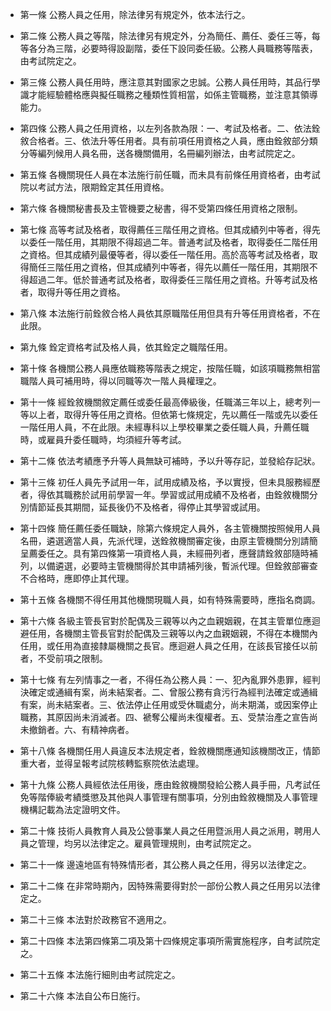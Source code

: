 * 第一條 公務人員之任用，除法律另有規定外，依本法行之。

* 第二條 公務人員之等階，除法律另有規定外，分為簡任、薦任、委任三等，每等各分為三階，必要時得設副階，委任下設同委任級。公務人員職務等階表，由考試院定之。

* 第三條 公務人員任用時，應注意其對國家之忠誠。公務人員任用時，其品行學識才能經驗體格應與擬任職務之種類性質相當，如係主管職務，並注意其領導能力。

* 第四條 公務人員之任用資格，以左列各款為限：一、考試及格者。二、依法銓敘合格者。三、依法升等任用者。具有前項任用資格之人員，應由銓敘部分類分等編列候用人員名冊，送各機關備用，名冊編列辦法，由考試院定之。

* 第五條 各機關現任人員在本法施行前任職，而未具有前條任用資格者，由考試院以考試方法，限期銓定其任用資格。

* 第六條 各機關秘書長及主管機要之秘書，得不受第四條任用資格之限制。

* 第七條 高等考試及格者，取得薦任三階任用之資格。但其成績列中等者，得先以委任一階任用，其期限不得超過二年。普通考試及格者，取得委任二階任用之資格。但其成績列最優等者，得以委任一階任用。高於高等考試及格者，取得簡任三階任用之資格，但其成績列中等者，得先以薦任一階任用，其期限不得超過二年。低於普通考試及格者，取得委任三階任用之資格。升等考試及格者，取得升等任用之資格。

* 第八條 本法施行前銓敘合格人員依其原職階任用但具有升等任用資格者，不在此限。

* 第九條 銓定資格考試及格人員，依其銓定之職階任用。

* 第十條 各機關公務人員應依職務等階表之規定，按階任職，如該項職務無相當職階人員可補用時，得以同職等次一階人員權理之。

* 第十一條 經銓敘機關敘定薦任或委任最高俸級後，任職滿三年以上，總考列一等以上者，取得升等任用之資格。但依第七條規定，先以薦任一階或先以委任一階任用人員，不在此限。未經專科以上學校畢業之委任職人員，升薦任職時，或雇員升委任職時，均須經升等考試。

* 第十二條 依法考績應予升等人員無缺可補時，予以升等存記，並發給存記狀。

* 第十三條 初任人員先予試用一年，試用成績及格，予以實授，但未具服務經歷者，得依其職務於試用前學習一年。學習或試用成績不及格者，由銓敘機關分別情節延長其期間，延長後仍不及格者，得停止其學習或試用。

* 第十四條 簡任薦任委任職缺，除第六條規定人員外，各主管機關按照候用人員名冊，遴選適當人員，先派代理，送銓敘機關審定後，由原主管機關分別請簡呈薦委任之。具有第四條第一項資格人員，未經冊列者，應聲請銓敘部隨時補列，以備遴選，必要時主管機關得於其申請補列後，暫派代理。但銓敘部審查不合格時，應即停止其代理。

* 第十五條 各機關不得任用其他機關現職人員，如有特殊需要時，應指名商調。

* 第十六條 各級主管長官對於配偶及三親等以內之血親姻親，在其主管單位應迴避任用，各機關主管長官對於配偶及三親等以內之血親姻親，不得在本機關內任用，或任用為直接隸屬機關之長官。應迴避人員之任用，在該長官接任以前者，不受前項之限制。

* 第十七條 有左列情事之一者，不得任為公務人員：一、犯內亂罪外患罪，經判決確定或通緝有案，尚未結案者。二、曾服公務有貪污行為經判法確定或通緝有案，尚未結案者。三、依法停止任用或受休職處分，尚未期滿，或因案停止職務，其原因尚未消滅者。四、褫奪公權尚未復權者。五、受禁治產之宣告尚未撤銷者。六、有精神病者。

* 第十八條 各機關任用人員違反本法規定者，銓敘機關應通知該機關改正，情節重大者，並得呈報考試院核轉監察院依法處理。

* 第十九條 公務人員經依法任用後，應由銓敘機關發給公務人員手冊，凡考試任免等階俸級考績獎懲及其他與人事管理有關事項，分別由銓敘機關及人事管理機構記載為法定證明文件。

* 第二十條 技術人員教育人員及公營事業人員之任用暨派用人員之派用，聘用人員之管理，均另以法律定之。雇員管理規則，由考試院定之。

* 第二十一條 邊遠地區有特殊情形者，其公務人員之任用，得另以法律定之。

* 第二十二條 在非常時期內，因特殊需要得對於一部份公教人員之任用另以法律定之。

* 第二十三條 本法對於政務官不適用之。

* 第二十四條 本法第四條第二項及第十四條規定事項所需實施程序，自考試院定之。

* 第二十五條 本法施行細則由考試院定之。

* 第二十六條 本法自公布日施行。

